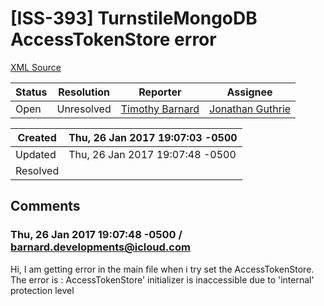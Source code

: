 # [ISS-393] TurnstileMongoDB AccessTokenStore error

[XML Source](../xml/ISS-393.xml)
<p></p>





Status|Resolution|Reporter|Assignee
------|----------|--------|--------
Open|Unresolved|[Timothy Barnard](barnard.developments@icloud.com)|[Jonathan Guthrie]($jono)





Created|Thu, 26 Jan 2017 19:07:03 -0500
-------|--------------
Updated|Thu, 26 Jan 2017 19:07:48 -0500
Resolved|


## Comments




### Thu, 26 Jan 2017 19:07:48 -0500 / barnard.developments@icloud.com 

<p><p>Hi, I am getting error in the main file when i try set the AccessTokenStore.<br/>
The error is : AccessTokenStore' initializer is inaccessible due to 'internal' protection level</p></p>


